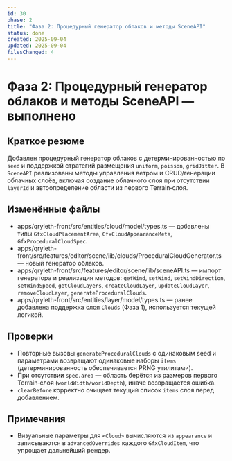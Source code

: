 ```yaml
---
id: 30
phase: 2
title: "Фаза 2: Процедурный генератор облаков и методы SceneAPI"
status: done
created: 2025-09-04
updated: 2025-09-04
filesChanged: 4
---
```


# Фаза 2: Процедурный генератор облаков и методы SceneAPI — выполнено

## Краткое резюме
Добавлен процедурный генератор облаков с детерминированностью по `seed` и поддержкой стратегий размещения `uniform`, `poisson`, `gridJitter`. В `SceneAPI` реализованы методы управления ветром и CRUD/генерации облачных слоёв, включая создание облачного слоя при отсутствии `layerId` и автоопределение области из первого Terrain‑слоя.

## Изменённые файлы
- apps/qryleth-front/src/entities/cloud/model/types.ts — добавлены типы `GfxCloudPlacementArea`, `GfxCloudAppearanceMeta`, `GfxProceduralCloudSpec`.
- apps/qryleth-front/src/features/editor/scene/lib/clouds/ProceduralCloudGenerator.ts — новый генератор облаков.
- apps/qryleth-front/src/features/editor/scene/lib/sceneAPI.ts — импорт генератора и реализация методов: `getWind`, `setWind`, `setWindDirection`, `setWindSpeed`, `getCloudLayers`, `createCloudLayer`, `updateCloudLayer`, `removeCloudLayer`, `generateProceduralClouds`.
- apps/qryleth-front/src/entities/layer/model/types.ts — ранее добавлена поддержка слоя `Clouds` (Фаза 1), используется текущей логикой.

## Проверки
- Повторные вызовы `generateProceduralClouds` с одинаковым seed и параметрами возвращают одинаковые наборы `items` (детерминированность обеспечивается PRNG утилитами).
- При отсутствии `spec.area` — область берётся из размеров первого Terrain‑слоя (`worldWidth/worldDepth`), иначе возвращается ошибка.
- `clearBefore` корректно очищает текущий список `items` слоя перед добавлением.

## Примечания
- Визуальные параметры для `<Cloud>` вычисляются из `appearance` и записываются в `advancedOverrides` каждого `GfxCloudItem`, что упрощает дальнейший рендер.

